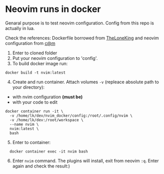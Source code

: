 # Neovim runs in docker

Genaral purpose is to test neovim configuration.
Config from this repo is actually in lua.


Check the references:
Dockerfile borrowed from [TheLoneKing](https://github.com/TheLoneKing) and neovim configuration from [c@m](https://github.com/ChristianChiarulli)

1. Enter to cloned folder
2. Put your neovim configuration to 'config'.
3. To build docker image run:
```
docker build -t nvim:latest
```
4. Create and run container. Attach volumes `-v` (repleace absolute path to your directory):
  - with nvim configuration **(must be)**
  - with your code to edit
```
docker container run -it \
  -v /home/lk/dev/nvim_docker/config:/root/.config/nvim \
  -v /home/lk/dev:/root/workspace \
  --name nvim \
  nvim:latest \
  bash
```
5. Enter to container:
```
  docker container exec -it nvim bash
```
6. Enter `nvim` command. The plugins will install, exit from neovim `:q`. Enter again and check the result:) 

